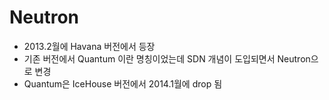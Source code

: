 
Neutron 
=======

- 2013.2월에 Havana 버전에서 등장 
- 기존 버전에서 Quantum 이란 명칭이었는데 SDN 개념이 도입되면서 Neutron으로 변경
- Quantum은 IceHouse 버전에서 2014.1월에 drop 됨
